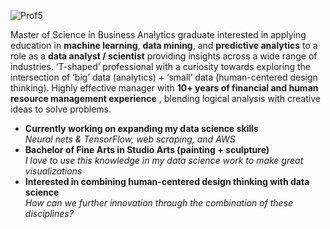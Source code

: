 ![Prof5](https://user-images.githubusercontent.com/85420463/131199707-7342d203-311c-40ac-9484-2bf1c49d48b3.jpg)

Master of Science in Business Analytics graduate interested in applying education in **machine learning**, **data mining**, and **predictive analytics** to a role as a **data analyst / scientist** providing insights across a wide range of industries. ‘T-shaped’ professional with a curiosity towards exploring the intersection of ‘big’ data (analytics) + ‘small’ data (human-centered design thinking). Highly effective manager with **10+ years of financial and human resource management experience**
, blending logical analysis with creative ideas to solve problems.
- **Currently working on expanding my data science skills**<br>
*Neural nets & TensorFlow, web scraping, and AWS*<br>
- **Bachelor of Fine Arts in Studio Arts (painting + sculpture)**<br>
*I love to use this knowledge in my data science work to make great visualizations*<br>
- **Interested in combining human-centered design thinking with data science**<br>
*How can we further innovation through the combination of these disciplines?*<br><br>
